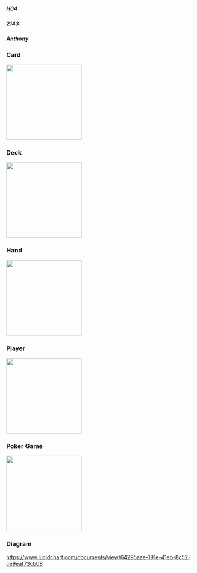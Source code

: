 ##### H04
##### 2143
##### Anthony
                                
        
        
        

### Card

<img src="https://cs.msutexas.edu/~griffin/zcloud/zcloud-files/draw.io.person" width="200">

### Deck

<img src="https://cs.msutexas.edu/~griffin/zcloud/zcloud-files/draw.io.street" width="200">

### Hand

<img src="https://cs.msutexas.edu/~griffin/zcloud/zcloud-files/draw.io.student" width="200">

### Player

<img src="https://cs.msutexas.edu/~griffin/zcloud/zcloud-files/draw.io.professor" width="200">

### Poker Game

<img src="https://cs.msutexas.edu/~griffin/zcloud/zcloud-files/draw.io.professor" width="200">

### Diagram

<https://www.lucidchart.com/documents/view/64295aae-191e-41eb-8c52-ce9eaf73cb08>
